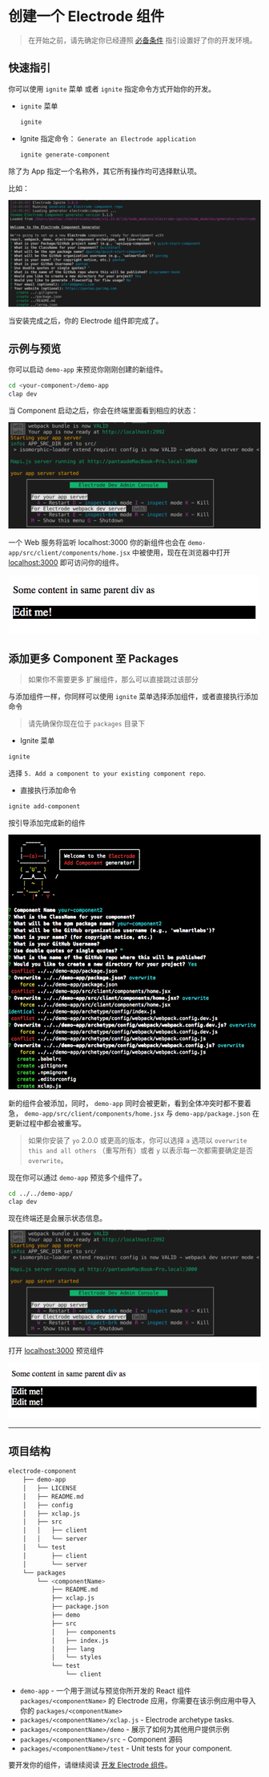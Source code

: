 # 创建一个 Electrode 组件

> 在开始之前，请先确定你已经遵照 [必备条件](../overview/requirements.md) 指引设置好了你的开发环境。

## 快速指引

你可以使用 `ignite` 菜单 或者 `ignite` 指定命令方式开始你的开发。

- `ignite` 菜单

  ```bash
  ignite
  ```

- Ignite 指定命令： `Generate an Electrode application`

  ```bash
  ignite generate-component
  ```

除了为 App 指定一个名称外，其它所有操作均可选择默认项。

比如：

![Hello Electrode Component](../graphics/component-dev-started.png)

当安装完成之后，你的 Electrode 组件即完成了。

## 示例与预览

你可以启动 `demo-app` 来预览你刚刚创建的新组件。

```bash
cd <your-component>/demo-app
clap dev
```

当 Component 启动之后，你会在终端里面看到相应的状态：

![Electrode Component Sample](../graphics/dev-started.png)

一个 Web 服务将监听 localhost:3000 你的新组件也会在 `demo-app/src/client/components/home.jsx` 中被使用，现在在浏览器中打开 [localhost:3000](http://localhost:3000/) 即可访问你的组件。

![Electrode Component Sample](../graphics/edit-me.png)

## 添加更多 Component 至 Packages

> 如果你不需要更多 扩展组件，那么可以直接跳过该部分

与添加组件一样，你同样可以使用 `ignite` 菜单选择添加组件，或者直接执行添加命令

> 请先确保你现在位于 `packages` 目录下

- Ignite 菜单

```bash
ignite
```

选择 `5. Add a component to your existing component repo`.

- 直接执行添加命令

```bash
ignite add-component
```

按引导添加完成新的组件

![](../graphics/generator-component-add.png)

新的组件会被添加，同时， `demo-app` 同时会被更新，看到全体冲突时都不要着急， `demo-app/src/client/components/home.jsx` 与 `demo-app/package.json` 在更新过程中都会被重写。

> 如果你安装了 `yo` 2.0.0 或更高的版本，你可以选择 `a` 选项以 `overwrite this and all others` （重写所有）或者 `y` 以表示每一次都需要确定是否 `overwrite`。

现在你可以通过 `demo-app` 预览多个组件了。

```bash
cd ../../demo-app/
clap dev
```

现在终端还是会展示状态信息。

![Electrode Component Add Sample](../graphics/dev-started.png)

打开 [localhost:3000](http://localhost:3000/) 预览组件

![Electrode Component Add Sample](../graphics/edit-me2.png)

---

## 项目结构

```sh
electrode-component
    ├── demo-app
    │   ├── LICENSE
    │   ├── README.md
    │   ├── config
    │   ├── xclap.js
    │   ├── src
    │   │   ├── client
    │   │   └── server
    │   └── test
    │       ├── client
    │       └── server
    └── packages
        └── <componentName>
            ├── README.md
            ├── xclap.js
            ├── package.json
            ├── demo
            ├── src
            │   ├── components
            │   ├── index.js
            │   ├── lang
            │   └── styles
            └── test
                └── client
```

- `demo-app` - 一个用于测试与预览你所开发的 React 组件 `packages/<componentName>` 的 Electrode 应用，你需要在该示例应用中导入你的 `packages/<componentName>`
- `packages/<componentName>/xclap.js` - Electrode archetype tasks.
- `packages/<componentName>/demo` - 展示了如何为其他用户提供示例
- `packages/<componentName>/src` - Component 源码
- `packages/<componentName>/test` - Unit tests for your component.

要开发你的组件，请继续阅读 [开发 Electrode 组件](../further-develop-component/low-level-components.md)。
